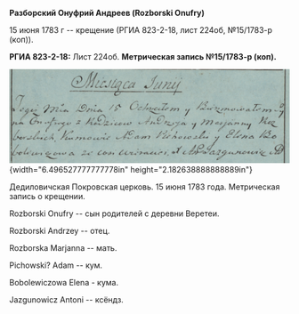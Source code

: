 **Разборский Онуфрий Андреев (Rozborski Onufry)**

15 июня 1783 г -- крещение (РГИА 823-2-18, лист 224об, №15/1783-р
(коп)).

**РГИА 823-2-18:** Лист 224об. **Метрическая запись №15/1783-р (коп).**

![](./media/aed4164ee7aed5db849baa9e239ec205063481cb.png){width="6.496527777777778in"
height="2.182638888888889in"}

Дедиловичская Покровская церковь. 15 июня 1783 года. Метрическая запись
о крещении.

Rozborski Onufry -- сын родителей с деревни Веретеи.

Rozborski Andrzey -- отец.

Rozborska Marjanna -- мать.

Pichowski? Adam -- кум.

Bobolewiczowa Elena - кума.

Jazgunowicz Antoni -- ксёндз.
